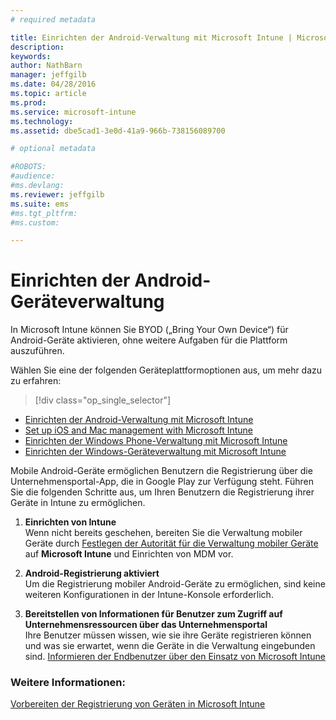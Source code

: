 ```yaml
---
# required metadata

title: Einrichten der Android-Verwaltung mit Microsoft Intune | Microsoft Intune
description:
keywords:
author: NathBarn
manager: jeffgilb
ms.date: 04/28/2016
ms.topic: article
ms.prod:
ms.service: microsoft-intune
ms.technology:
ms.assetid: dbe5cad1-3e0d-41a9-966b-738156089700

# optional metadata

#ROBOTS:
#audience:
#ms.devlang:
ms.reviewer: jeffgilb
ms.suite: ems
#ms.tgt_pltfrm:
#ms.custom:

---
```


# Einrichten der Android-Geräteverwaltung
In Microsoft Intune können Sie BYOD („Bring Your Own Device“) für Android-Geräte aktivieren, ohne weitere Aufgaben für die Plattform auszuführen.

Wählen Sie eine der folgenden Geräteplattformoptionen aus, um mehr dazu zu erfahren:

> [!div class="op_single_selector"]
- [Einrichten der Android-Verwaltung mit Microsoft Intune](set-up-android-management-with-microsoft-intune.md)
- [Set up iOS and Mac management with Microsoft Intune](set-up-ios-and-mac-management-with-microsoft-intune.md)
- [Einrichten der Windows Phone-Verwaltung mit Microsoft Intune](set-up-windows-phone-management-with-microsoft-intune.md)
- [Einrichten der Windows-Geräteverwaltung mit Microsoft Intune](set-up-windows-device-management-with-microsoft-intune.md)

Mobile Android-Geräte ermöglichen Benutzern die Registrierung über die Unternehmensportal-App, die in Google Play zur Verfügung steht. Führen Sie die folgenden Schritte aus, um Ihren Benutzern die Registrierung ihrer Geräte in Intune zu ermöglichen.

1.  **Einrichten von Intune**<br>
    Wenn nicht bereits geschehen, bereiten Sie die Verwaltung mobiler Geräte durch [Festlegen der Autorität für die Verwaltung mobiler Geräte](get-ready-to-enroll-devices-in-microsoft-intune.md#set-mobile-device-management-authority) auf **Microsoft Intune** und Einrichten von MDM vor.

2.  **Android-Registrierung aktiviert**<br>
    Um die Registrierung mobiler Android-Geräte zu ermöglichen, sind keine weiteren Konfigurationen in der Intune-Konsole erforderlich.

3.  **Bereitstellen von Informationen für Benutzer zum Zugriff auf Unternehmensressourcen über das Unternehmensportal**<br>
    Ihre Benutzer müssen wissen, wie sie ihre Geräte registrieren können und was sie erwartet, wenn die Geräte in die Verwaltung eingebunden sind. [Informieren der Endbenutzer über den Einsatz von Microsoft Intune](what-to-tell-your-end-users-about-using-microsoft-intune.md)

### Weitere Informationen:
[Vorbereiten der Registrierung von Geräten in Microsoft Intune](get-ready-to-enroll-devices-in-microsoft-intune.md)


<!--HONumber=May16_HO1-->


